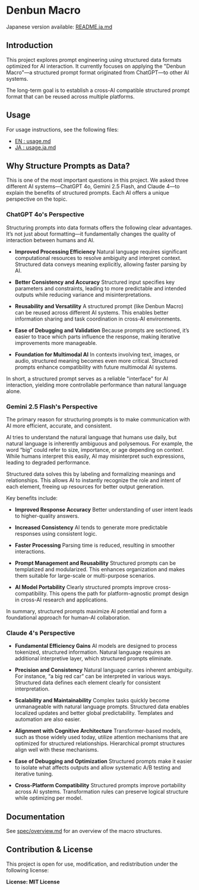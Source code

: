 # Denbun Macro

Japanese version available: [README.ja.md](./README.ja.md)

## Introduction

This project explores prompt engineering using structured data formats optimized for AI interaction. It currently focuses on applying the "Denbun Macro"—a structured prompt format originated from ChatGPT—to other AI systems.

The long-term goal is to establish a cross-AI compatible structured prompt format that can be reused across multiple platforms.

## Usage

For usage instructions, see the following files:

* [EN : usage.md](https://github.com/Nana-Kusa/crossai-context-macro/blob/main/docs/usage.md)
* [JA : usage.ja.md](https://github.com/Nana-Kusa/crossai-context-macro/blob/main/docs/usage.ja.md)

## Why Structure Prompts as Data?

This is one of the most important questions in this project. We asked three different AI systems—ChatGPT 4o, Gemini 2.5 Flash, and Claude 4—to explain the benefits of structured prompts. Each AI offers a unique perspective on the topic.

### ChatGPT 4o's Perspective

Structuring prompts into data formats offers the following clear advantages. It’s not just about formatting—it fundamentally changes the quality of interaction between humans and AI.

* **Improved Processing Efficiency**
  Natural language requires significant computational resources to resolve ambiguity and interpret context. Structured data conveys meaning explicitly, allowing faster parsing by AI.

* **Better Consistency and Accuracy**
  Structured input specifies key parameters and constraints, leading to more predictable and intended outputs while reducing variance and misinterpretations.

* **Reusability and Versatility**
  A structured prompt (like Denbun Macro) can be reused across different AI systems. This enables better information sharing and task coordination in cross-AI environments.

* **Ease of Debugging and Validation**
  Because prompts are sectioned, it’s easier to trace which parts influence the response, making iterative improvements more manageable.

* **Foundation for Multimodal AI**
  In contexts involving text, images, or audio, structured meaning becomes even more critical. Structured prompts enhance compatibility with future multimodal AI systems.

In short, a structured prompt serves as a reliable "interface" for AI interaction, yielding more controllable performance than natural language alone.

### Gemini 2.5 Flash's Perspective

The primary reason for structuring prompts is to make communication with AI more efficient, accurate, and consistent.

AI tries to understand the natural language that humans use daily, but natural language is inherently ambiguous and polysemous. For example, the word “big” could refer to size, importance, or age depending on context. While humans interpret this easily, AI may misinterpret such expressions, leading to degraded performance.

Structured data solves this by labeling and formalizing meanings and relationships. This allows AI to instantly recognize the role and intent of each element, freeing up resources for better output generation.

Key benefits include:

* **Improved Response Accuracy**
  Better understanding of user intent leads to higher-quality answers.

* **Increased Consistency**
  AI tends to generate more predictable responses using consistent logic.

* **Faster Processing**
  Parsing time is reduced, resulting in smoother interactions.

* **Prompt Management and Reusability**
  Structured prompts can be templatized and modularized. This enhances organization and makes them suitable for large-scale or multi-purpose scenarios.

* **AI Model Portability**
  Clearly structured prompts improve cross-compatibility. This opens the path for platform-agnostic prompt design in cross-AI research and applications.

In summary, structured prompts maximize AI potential and form a foundational approach for human–AI collaboration.

### Claude 4's Perspective

* **Fundamental Efficiency Gains**
  AI models are designed to process tokenized, structured information. Natural language requires an additional interpretive layer, which structured prompts eliminate.

* **Precision and Consistency**
  Natural language carries inherent ambiguity. For instance, “a big red car” can be interpreted in various ways. Structured data defines each element clearly for consistent interpretation.

* **Scalability and Maintainability**
  Complex tasks quickly become unmanageable with natural language prompts. Structured data enables localized updates and better global predictability. Templates and automation are also easier.

* **Alignment with Cognitive Architecture**
  Transformer-based models, such as those widely used today, utilize attention mechanisms that are optimized for structured relationships. Hierarchical prompt structures align well with these mechanisms.

* **Ease of Debugging and Optimization**
  Structured prompts make it easier to isolate what affects outputs and allow systematic A/B testing and iterative tuning.

* **Cross-Platform Compatibility**
  Structured prompts improve portability across AI systems. Transformation rules can preserve logical structure while optimizing per model.

## Documentation

See [spec/overview.md](spec/overview.md) for an overview of the macro structures.


## Contribution & License

This project is open for use, modification, and redistribution under the following license:

**License: MIT License**
